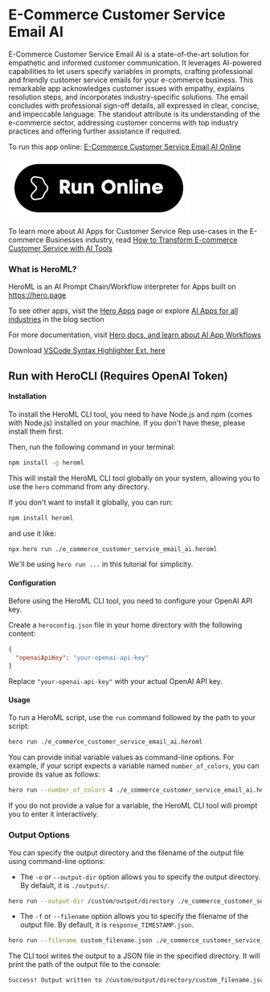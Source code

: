 # E-Commerce Customer Service Email AI

E-Commerce Customer Service Email AI is a state-of-the-art solution for empathetic and informed customer communication. It leverages AI-powered capabilities to let users specify variables in prompts, crafting professional and friendly customer service emails for your e-commerce business. This remarkable app acknowledges customer issues with empathy, explains resolution steps, and incorporates industry-specific solutions. The email concludes with professional sign-off details, all expressed in clear, concise, and impeccable language. The standout attribute is its understanding of the e-commerce sector, addressing customer concerns with top industry practices and offering further assistance if required.

To run this app online: [E-Commerce Customer Service Email AI Online](https://hero.page/app/e-commerce-customer-service-email-ai-e-commerce-email-ai:-empathetic-informed-customer-service/2zTcd7CmAeGB0geyp3wQ)

[![Run E-Commerce Customer Service Email AI Online](/assets/run.svg)](https://hero.page/app/e-commerce-customer-service-email-ai-e-commerce-email-ai:-empathetic-informed-customer-service/2zTcd7CmAeGB0geyp3wQ)

To learn more about AI Apps for Customer Service Rep use-cases in the E-commerce Businesses industry, read [How to Transform E-commerce Customer Service with AI Tools](https://hero.page/blog/ai/e-commerce-businesses/how-to-transform-e-commerce-customer-service-with-ai-tools/170845)

### What is HeroML?
HeroML is an AI Prompt Chain/Workflow interpreter for Apps built on https://hero.page 

To see other apps, visit the [Hero Apps](https://hero.page/apps) page or explore [AI Apps for all industries](https://hero.page/blog) in the blog section

For more documentation, visit [Hero docs, and learn about AI App Workflows](https://hero.page/tutorials/introduction-to-heroml)

Download [VSCode Syntax Highlighter Ext. here](https://marketplace.visualstudio.com/items?itemName=hero-page.heroml)

## Run with HeroCLI (Requires OpenAI Token)

#### Installation

To install the HeroML CLI tool, you need to have Node.js and npm (comes with Node.js) installed on your machine. If you don't have these, please install them first. 

Then, run the following command in your terminal:

```bash
npm install -g heroml
```

This will install the HeroML CLI tool globally on your system, allowing you to use the `hero` command from any directory.

If you don't want to install it globally, you can run:

```bash
npm install heroml
```

and use it like:

```bash
npx hero run ./e_commerce_customer_service_email_ai.heroml
```

We'll be using `hero run ...` in this tutorial for simplicity.

#### Configuration

Before using the HeroML CLI tool, you need to configure your OpenAI API key. 

Create a `heroconfig.json` file in your home directory with the following content:

```json
{
  "openaiApiKey": "your-openai-api-key"
}
```

Replace `"your-openai-api-key"` with your actual OpenAI API key.

#### Usage

To run a HeroML script, use the `run` command followed by the path to your script:

```bash
hero run ./e_commerce_customer_service_email_ai.heroml
```

You can provide initial variable values as command-line options. For example, if your script expects a variable named `number_of_colors`, you can provide its value as follows:

```bash
hero run --number_of_colors 4 ./e_commerce_customer_service_email_ai.heroml
```

If you do not provide a value for a variable, the HeroML CLI tool will prompt you to enter it interactively.

### Output Options

You can specify the output directory and the filename of the output file using command-line options:

- The `-o` or `--output-dir` option allows you to specify the output directory. By default, it is `./outputs/`.

```bash
hero run --output-dir /custom/output/directory ./e_commerce_customer_service_email_ai.heroml
```

- The `-f` or `--filename` option allows you to specify the filename of the output file. By default, it is `response_TIMESTAMP.json`.

```bash
hero run --filename custom_filename.json ./e_commerce_customer_service_email_ai.heroml
```

The CLI tool writes the output to a JSON file in the specified directory. It will print the path of the output file to the console:

```bash
Success! Output written to /custom/output/directory/custom_filename.json
```

